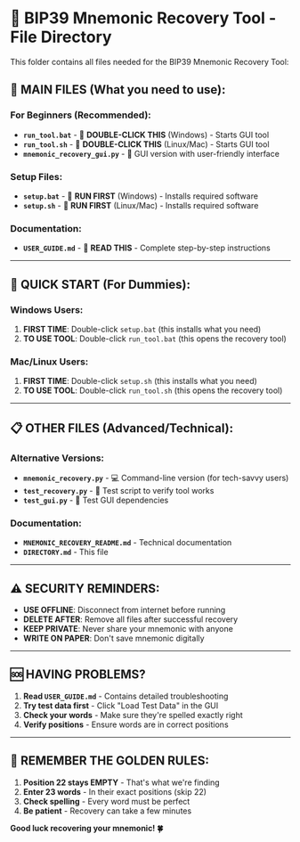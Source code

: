 # 📁 BIP39 Mnemonic Recovery Tool - File Directory

This folder contains all files needed for the BIP39 Mnemonic Recovery Tool:

## 🎯 MAIN FILES (What you need to use):

### For Beginners (Recommended):
- **`run_tool.bat`** - 🚀 **DOUBLE-CLICK THIS** (Windows) - Starts GUI tool
- **`run_tool.sh`** - 🚀 **DOUBLE-CLICK THIS** (Linux/Mac) - Starts GUI tool
- **`mnemonic_recovery_gui.py`** - 📱 GUI version with user-friendly interface

### Setup Files:
- **`setup.bat`** - 🔧 **RUN FIRST** (Windows) - Installs required software
- **`setup.sh`** - 🔧 **RUN FIRST** (Linux/Mac) - Installs required software

### Documentation:
- **`USER_GUIDE.md`** - 📖 **READ THIS** - Complete step-by-step instructions

---

## 🚀 QUICK START (For Dummies):

### Windows Users:
1. **FIRST TIME**: Double-click `setup.bat` (this installs what you need)
2. **TO USE TOOL**: Double-click `run_tool.bat` (this opens the recovery tool)

### Mac/Linux Users:
1. **FIRST TIME**: Double-click `setup.sh` (this installs what you need)  
2. **TO USE TOOL**: Double-click `run_tool.sh` (this opens the recovery tool)

---

## 📋 OTHER FILES (Advanced/Technical):

### Alternative Versions:
- **`mnemonic_recovery.py`** - 💻 Command-line version (for tech-savvy users)
- **`test_recovery.py`** - 🧪 Test script to verify tool works
- **`test_gui.py`** - 🧪 Test GUI dependencies

### Documentation:
- **`MNEMONIC_RECOVERY_README.md`** - Technical documentation
- **`DIRECTORY.md`** - This file

---

## ⚠️ SECURITY REMINDERS:

- **USE OFFLINE**: Disconnect from internet before running
- **DELETE AFTER**: Remove all files after successful recovery
- **KEEP PRIVATE**: Never share your mnemonic with anyone
- **WRITE ON PAPER**: Don't save mnemonic digitally

---

## 🆘 HAVING PROBLEMS?

1. **Read `USER_GUIDE.md`** - Contains detailed troubleshooting
2. **Try test data first** - Click "Load Test Data" in the GUI
3. **Check your words** - Make sure they're spelled exactly right
4. **Verify positions** - Ensure words are in correct positions

---

## 🎯 REMEMBER THE GOLDEN RULES:

1. **Position 22 stays EMPTY** - That's what we're finding
2. **Enter 23 words** - In their exact positions (skip 22)
3. **Check spelling** - Every word must be perfect
4. **Be patient** - Recovery can take a few minutes

**Good luck recovering your mnemonic! 🍀**
